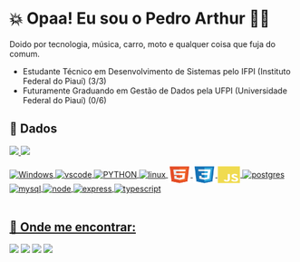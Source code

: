 # 💥 Opaa! Eu sou o Pedro Arthur 🙋‍♂️

Doido por tecnologia, música, carro, moto e qualquer coisa que fuja do comum.

-  Estudante Técnico em Desenvolvimento de Sistemas pelo IFPI (Instituto Federal do Piauí) (3/3)
-  Futuramente Graduando em Gestão de Dados pela UFPI (Universidade Federal do Piauí) (0/6)

## 🎲 Dados

 <div>
   <a href="https://github.com/pedroarthurfa08">
   <img height="180em" src="https://github-readme-stats.vercel.app/api?username=pedroarthurfa08&show_icons=true&theme=tokyonight&include_all_commits=true&count_private=true"/>
   <img height="180em" src="https://github-readme-stats.vercel.app/api/top-langs/?username=pedroarthurfa08&layout=compact&langs_count=6&theme=tokyonight"/>
</div>
    
<div style="display: inline_block"><br>
 <img align="center" alt="Windows" height="30" width="40" src="https://cdn.jsdelivr.net/gh/devicons/devicon@latest/icons/windows11/windows11-original.svg" />
 <img  align="center" alt="vscode" height="30" width="40" src="https://cdn.jsdelivr.net/gh/devicons/devicon@latest/icons/vscode/vscode-original.svg" /> 
  <img align="center" alt="PYTHON" height="30" width="40" src="https://cdn.jsdelivr.net/gh/devicons/devicon@latest/icons/python/python-original.svg" />
   <img align="center" alt="linux" height="30" width="40" src="https://cdn.jsdelivr.net/gh/devicons/devicon@latest/icons/linux/linux-original.svg" />
          
  <img align="center" alt="HTML" height="30" width="40" src="https://raw.githubusercontent.com/devicons/devicon/master/icons/html5/html5-original.svg">
  <img align="center" alt="CSS" height="30" width="40" src="https://raw.githubusercontent.com/devicons/devicon/master/icons/css3/css3-original.svg">
  <img align="center" alt="Js" height="30" width="40" src="https://raw.githubusercontent.com/devicons/devicon/master/icons/javascript/javascript-plain.svg">
  <img align="center" alt="postgres" height="30" width="40" src="https://cdn.jsdelivr.net/gh/devicons/devicon@latest/icons/postgresql/postgresql-original.svg" />
  <img align="center" alt="mysql" height="30" width="40" src="https://cdn.jsdelivr.net/gh/devicons/devicon@latest/icons/mysql/mysql-original.svg" />         
  <img  align="center" alt="node" height="30" width="40" src="https://cdn.jsdelivr.net/gh/devicons/devicon@latest/icons/nodejs/nodejs-original.svg" />  
  <img align="center" alt="express" height="30" width="40" src="https://cdn.jsdelivr.net/gh/devicons/devicon@latest/icons/express/express-original.svg" />
  <img align="center" alt="typescript" height="30" width="40" src="https://cdn.jsdelivr.net/gh/devicons/devicon@latest/icons/typescript/typescript-original.svg" />
          
          
</div>
 
<br>

 ## 🤖 Onde me encontrar:
<div> 
  <a href="https://instagram.com/pedroarthur_fa" target="_blank"><img src="https://img.shields.io/badge/-Instagram-%23E4405F?style=for-the-badge&logo=instagram&logoColor=white" target="_blank"></a>
 <a href="https://discord.gg/pedroarthur_fa" target="_blank"><img src="https://img.shields.io/badge/Discord-7289DA?style=for-the-badge&logo=discord&logoColor=white" target="_blank"></a> 
  <a href = "mailto:pedroarthurfa08@gmail.com"><img src="https://img.shields.io/badge/-Gmail-%23333?style=for-the-badge&logo=gmail&logoColor=white" target="_blank"></a>
  <a href="https://www.linkedin.com/in/pedro-arthur-a3b703144" target="_blank"><img src="https://img.shields.io/badge/-LinkedIn-%230077B5?style=for-the-badge&logo=linkedin&logoColor=white" target="_blank"></a>
</div>
